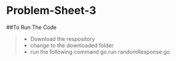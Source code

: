 # Problem-Sheet-3

##To Run The Code
>- Download the respository
>- change to the downloaded folder
>- run the following command go run randomResponse.go

